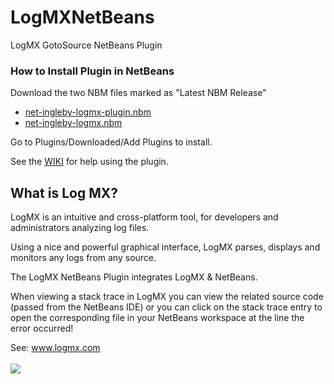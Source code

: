 # LogMXNetBeans
LogMX GotoSource NetBeans Plugin

### How to Install Plugin in NetBeans

Download the two NBM files marked as "Latest NBM Release"

* <a href='https://github.com/GIngleby16/LogMXNetBeans/raw/master/net-ingleby-logmx-plugin.nbm'>net-ingleby-logmx-plugin.nbm</a>
* <a href='https://github.com/GIngleby16/LogMXNetBeans/raw/master/net-ingleby-logmx.nbm'>net-ingleby-logmx.nbm</a>

Go to Plugins/Downloaded/Add Plugins to install.

See the <a href='https://github.com/GIngleby16/LogMXNetBeans/wiki'>WIKI</a> for help using the plugin.

## What is Log MX?

LogMX is an intuitive and cross-platform tool, for developers and administrators analyzing log files. 

Using a nice and powerful graphical interface, LogMX parses, displays and monitors any logs from any source.


The LogMX NetBeans Plugin integrates LogMX & NetBeans.

When viewing a stack trace in LogMX you can view the related source code 
(passed from the NetBeans IDE) or you can click on the stack trace entry to open
the corresponding file in your NetBeans workspace at the line the error occurred!

See: <a href='www.logmx.com'>www.logmx.com</a><br><br>
<img src="http://www.logmx.com/docs/images/logmx_usage.png"/>
